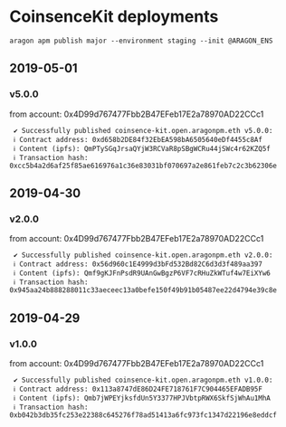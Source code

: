# CoinsenceKit deployments
`aragon apm publish major --environment staging --init @ARAGON_ENS`

## 2019-05-01

### v5.0.0
from account: 0x4D99d767477Fbb2B47EFeb17E2a78970AD22CCc1
```
 ✔ Successfully published coinsence-kit.open.aragonpm.eth v5.0.0: 
 ℹ Contract address: 0xd658b2DE84f32EbEA598bA6505640eDf4455c8Af
 ℹ Content (ipfs): QmPTySGqJrsaQYjW3RCVaR8pSBgWCRu44jSWc4r62KZQ5f
 ℹ Transaction hash: 0xcc5b4a2d6af25f85ae616976a1c36e83031bf070697a2e861feb7c2c3b62306e
```

## 2019-04-30

### v2.0.0
from account: 0x4D99d767477Fbb2B47EFeb17E2a78970AD22CCc1
```
 ✔ Successfully published coinsence-kit.open.aragonpm.eth v2.0.0: 
 ℹ Contract address: 0x56d960c1E4999d3bFd532Bd82C6d3d3f489aa397
 ℹ Content (ipfs): Qmf9gKJFnPsdR9UAnGwBgzP6VF7cRHuZkWTuf4w7EiXYw6
 ℹ Transaction hash: 0x945aa24b888288011c33aeceec13a0befe150f49b91b05487ee22d4794e39c8e
```

## 2019-04-29

### v1.0.0
from account: 0x4D99d767477Fbb2B47EFeb17E2a78970AD22CCc1
```
 ✔ Successfully published coinsence-kit.open.aragonpm.eth v1.0.0: 
 ℹ Contract address: 0x113a8747dE86D24FE718761F7C904465EFADB95F
 ℹ Content (ipfs): Qmb7jWPEYjksfdUn5Y3377HPJVbtpRWX6SkfSjWhAu1MhA
 ℹ Transaction hash: 0xb042b3db35fc253e22388c645276f78ad51413a6fc973fc1347d22196e8eddcf
```